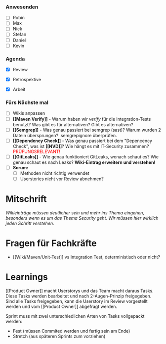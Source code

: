 ### Anwesenden
- [ ] Robin
- [ ] Max
- [ ] Nick
- [ ] Stefan
- [ ] Daniel
- [ ] Kevin

### Agenda
- [x] Review
- [x] Retrospektive
- [x] Arbeit


### Fürs Nächste mal
- [ ] Wikis anpassen
- [ ] **[[Maven Verify]]** - Warum haben wir _verify_ für die Integration-Tests benutzt? Was gibt es für alternativen? Gibt es alternativen?
- [ ] **[[Semgrep]]** - Was genau passiert bei semgrep (sast)? Warum wurden 2 Datein übersprungen? .semgrepignore überprüfen.
- [ ] **[[Dependency Check]]** - Was genau passiert bei dem "Depencency Check", was ist **[[NVD]]**? Wie hängt es mit IT-Security zusammen? <font color="red">PRÜFUNGSRELEVANT!</font>
- [ ] **[[GitLeaks]]** - Wie genau funktioniert GitLeaks, wonach schaut es? Wie genau schaut es nach Leaks? **Wiki-Eintrag erweitern und verstehen!**
- [ ] **Scrum:**
	- [ ] Methoden nicht richtig verwendet
	- [ ] Userstories nicht vor Review abnehmen?

# Mitschrift
_Wikieinträge müssen deutlicher sein und mehr ins Thema eingehen, besonders wenn es um das Thema Security geht. Wir müssen hier wirklich jeden Schritt verstehen._

# Fragen für Fachkräfte
- [[Wiki/Maven/Unit-Test]] vs Integration Test, deterministisch oder nicht?

# Learnings
[[Product Owner]] macht Userstorys und das Team macht daraus Tasks. Diese Tasks werden bearbeitet und nach 2-Augen-Prinzip freigegeben. Sind alle Tasks freigegeben, kann die Userstory im Review vorgestellt werden und vom [[Product Owner]] abgefragt werden.

Sprint muss mit zwei unterschiedlichen Arten von Tasks vollgepackt werden:
- Fest (müssen Commited werden und fertig sein am Ende)
- Stretch (aus späteren Sprints zum vorziehen)